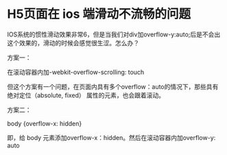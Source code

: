 # H5页面在 ios 端滑动不流畅的问题

IOS系统的惯性滑动效果非常6，但是当我们对div加overflow-y:auto;后是不会出这个效果的，滑动的时候会感觉很生涩。怎么办？

方案一：

在滚动容器内加-webkit-overflow-scrolling: touch

但这个方案有一个问题，在页面内具有多个overflow：auto的情况下，那些具有 绝对定位（absolute, fixed） 属性的元素，也会跟着滚动。

方案二：

body {overflow-x: hidden}

即，给 body 元素添加overflow-x：hidden。然后在滚动容器内加overflow-y: auto

